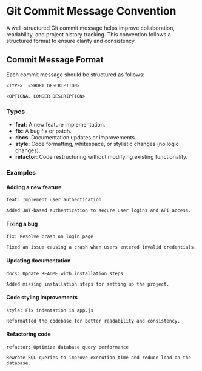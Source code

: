 # Git Commit Message Convention

A well-structured Git commit message helps improve collaboration, readability, and project history tracking. This convention follows a structured format to ensure clarity and consistency.

## Commit Message Format

Each commit message should be structured as follows:

```
<TYPE>: <SHORT DESCRIPTION>

<OPTIONAL LONGER DESCRIPTION>
```

### Types

- **feat**: A new feature implementation.
- **fix**: A bug fix or patch.
- **docs**: Documentation updates or improvements.
- **style**: Code formatting, whitespace, or stylistic changes (no logic changes).
- **refactor**: Code restructuring without modifying existing functionality.

### Examples

#### Adding a new feature
```
feat: Implement user authentication

Added JWT-based authentication to secure user logins and API access.
```

#### Fixing a bug
```
fix: Resolve crash on login page

Fixed an issue causing a crash when users entered invalid credentials.
```

#### Updating documentation
```
docs: Update README with installation steps

Added missing installation steps for setting up the project.
```

#### Code styling improvements
```
style: Fix indentation in app.js

Reformatted the codebase for better readability and consistency.
```

#### Refactoring code
```
refactor: Optimize database query performance

Rewrote SQL queries to improve execution time and reduce load on the database.
```